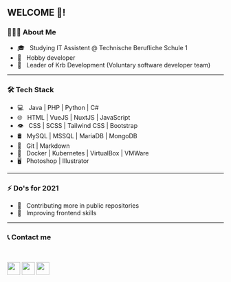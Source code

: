 <h2>WELCOME 👋!</h2>

<h3> 👨🏻‍💻 About Me </h3>

- 🎓 &nbsp; Studying IT Assistent @ Technische Berufliche Schule 1
- 💼 &nbsp; Hobby developer
- 👥 &nbsp; Leader of Krb Development (Voluntary software developer team)

------

<h3>🛠 Tech Stack</h3>

- 💻 &nbsp; Java | PHP | Python | C#
- 🌐 &nbsp; HTML | VueJS | NuxtJS | JavaScript
- 👁️ &nbsp; CSS | SCSS | Tailwind CSS | Bootstrap
- 🛢 &nbsp; MySQL | MSSQL | MariaDB | MongoDB
- 🔧 &nbsp; Git | Markdown
- 🐳 &nbsp; Docker | Kubernetes | VirtualBox | VMWare
- 🖥 &nbsp; Photoshop | Illustrator

------

<h3>⚡ Do's for 2021</h3>

- 📢 &nbsp; Contributing more in public repositories
- 📱 &nbsp; Improving frontend skills

------

<h3>📞 Contact me</h3>
<br>

<a href="https://twitter.com/jan_krb"><img src="https://twemoji.twitter.com/content/dam/twemoji-twitter/Twitter_Social_Icon_Circle_Color.png.twimg.2560.png" width="30" height="30" /></a>
<a href="https://instagram.com/jan.krb"><img src="https://image.flaticon.com/icons/png/512/174/174855.png" width="30" height="30" /></a>
<a href="https://www.linkedin.com/in/jan-ruhfus-4003a51ba/"><img src="https://www.gl-it.ch/Portals/0/EasyDNNnews/151/img-174857.png" width="30" height="30" /></a>

